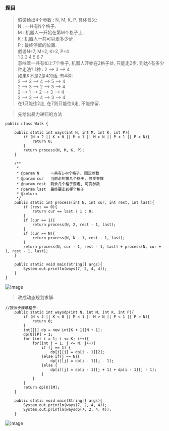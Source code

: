 ### 题目
> 假设给出4个参数 : N, M, K, P.   具体含义:  
N : 一共有N个格子.   
M : 机器人一开始在第M个格子上.   
K : 机器人一共可以走多少步.   
P : 最终停留的位置.  
假设N=7, M=2, K=2, P=4  
1 2 3 4 5 6 7  
意味着一共有如上7个格子, 机器人开始在2格子处, 只能走2步, 到达4有多少种走法? 1种 : 2 --> 3 --> 4  
如果K不是2是4的话, 有4种:  
2 --> 3 --> 4 --> 5 --> 4  
2 --> 3 --> 2 --> 3 --> 4  
2 --> 1 --> 2 --> 3 --> 4  
2 --> 3 --> 4 --> 3 --> 4  
在1只能往2走, 在7则只能往6走, 不能停留. 

> 先给出暴力递归的方法

```
public class Walk {

    public static int ways(int N, int M, int K, int P){
        if (N < 2 || K < 0 || M < 1 || M > N || P < 1 || P > N){
            return 0;
        }
        return process(N, M, K, P);
    }

    /**
     *
     * @param N     一共有1~N个格子, 固定参数
     * @param cur   当前走到第几个格子, 可变参数
     * @param rest  剩余几个格子要走, 可变参数
     * @param last  最终要走到哪个格子
     * @return
     */
    public static int process(int N, int cur, int rest, int last){
        if (rest == 0){
            return cur == last ? 1 : 0;
        }
        if (cur == 1){
            return process(N, 2, rest - 1, last);
        }
        if (cur == N){
            return process(N, N - 1, rest - 1, last);
        }
        return process(N, cur - 1, rest - 1, last) + process(N, cur + 1, rest - 1, last);
    }

    public static void main(String[] args){
        System.out.println(ways(7, 2, 4, 4));
    }
}
```
![image](2908E8427454436FAEBC552C7167C647)  

> 改成动态规划求解. 

```
//按照步骤填格子.
    public static int waysdp(int N, int M, int K, int P){
        if (N < 2 || K < 0 || M < 1 || M > N || P < 1 || P > N){
            return 0;
        }
        int[][] dp = new int[K + 1][N + 1];
        dp[0][P] = 1;
        for (int i = 1; i <= K; i++){
            for(int j = 1; j <= N; j++){
                if (j == 1) {
                    dp[i][j] = dp[i - 1][2];
                }else if(j == N){
                    dp[i][j] = dp[i - 1][j - 1];
                }else {
                    dp[i][j] = dp[i - 1][j + 1] + dp[i - 1][j - 1];
                }
            }
        }
        return dp[K][M];
    }

    public static void main(String[] args){
        System.out.println(ways(7, 2, 4, 4));
        System.out.println(waysdp(7, 2, 4, 4));
    }
```

![image](DDCBD2D3597F40F19341BC60563E09F5)


